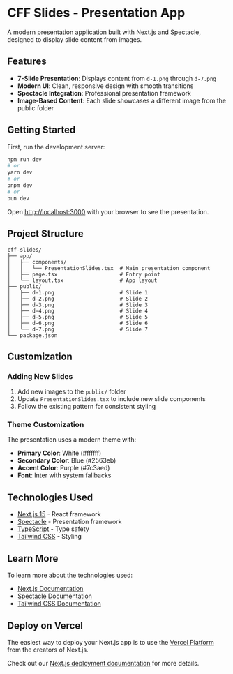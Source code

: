 # CFF Slides - Presentation App

A modern presentation application built with Next.js and Spectacle, designed to display slide content from images.

## Features

- **7-Slide Presentation**: Displays content from `d-1.png` through `d-7.png`
- **Modern UI**: Clean, responsive design with smooth transitions
- **Spectacle Integration**: Professional presentation framework
- **Image-Based Content**: Each slide showcases a different image from the public folder

## Getting Started

First, run the development server:

```bash
npm run dev
# or
yarn dev
# or
pnpm dev
# or
bun dev
```

Open [http://localhost:3000](http://localhost:3000) with your browser to see the presentation.

## Project Structure

```
cff-slides/
├── app/
│   ├── components/
│   │   └── PresentationSlides.tsx  # Main presentation component
│   ├── page.tsx                    # Entry point
│   └── layout.tsx                  # App layout
├── public/
│   ├── d-1.png                     # Slide 1
│   ├── d-2.png                     # Slide 2
│   ├── d-3.png                     # Slide 3
│   ├── d-4.png                     # Slide 4
│   ├── d-5.png                     # Slide 5
│   ├── d-6.png                     # Slide 6
│   └── d-7.png                     # Slide 7
└── package.json
```

## Customization

### Adding New Slides

1. Add new images to the `public/` folder
2. Update `PresentationSlides.tsx` to include new slide components
3. Follow the existing pattern for consistent styling

### Theme Customization

The presentation uses a modern theme with:

- **Primary Color**: White (#ffffff)
- **Secondary Color**: Blue (#2563eb)
- **Accent Color**: Purple (#7c3aed)
- **Font**: Inter with system fallbacks

## Technologies Used

- [Next.js 15](https://nextjs.org/) - React framework
- [Spectacle](https://formidable.com/open-source/spectacle/) - Presentation framework
- [TypeScript](https://www.typescriptlang.org/) - Type safety
- [Tailwind CSS](https://tailwindcss.com/) - Styling

## Learn More

To learn more about the technologies used:

- [Next.js Documentation](https://nextjs.org/docs)
- [Spectacle Documentation](https://formidable.com/open-source/spectacle/docs/)
- [Tailwind CSS Documentation](https://tailwindcss.com/docs)

## Deploy on Vercel

The easiest way to deploy your Next.js app is to use the [Vercel Platform](https://vercel.com/new?utm_medium=default-template&filter=next.js&utm_source=create-next-app&utm_campaign=create-next-app-readme) from the creators of Next.js.

Check out our [Next.js deployment documentation](https://nextjs.org/docs/app/building-your-application/deploying) for more details.
